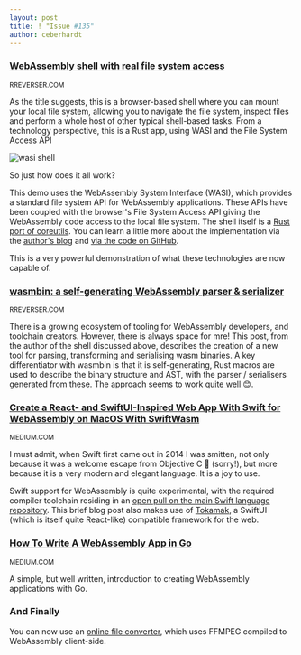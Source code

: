 ```yaml
---
layout: post
title: ! "Issue #135"
author: ceberhardt
---
```


### [WebAssembly shell with real file system access](https://wasi.rreverser.com/)

<small>RREVERSER.COM</small>

As the title suggests, this is a browser-based shell where you can mount your local file system, allowing you to navigate the file system, inspect files and perform a whole host of other typical shell-based tasks. From a technology perspective, this is a Rust app, using WASI and the File System Access API

![wasi shell](https://wasmweekly.news/img/135-1.png)

So just how does it all work?

This demo uses the WebAssembly System Interface (WASI), which provides a standard file system API for WebAssembly applications. These APIs have been coupled with the browser's File System Access API giving the WebAssembly code access to the local file system. The shell itself is a [Rust port of coreutils](https://github.com/RReverser/coreutils). You can learn a little more about the implementation via the [author's blog](https://rreverser.com/webassembly-shell-with-a-real-filesystem-access-in-a-browser/) and [via the code on GitHub](https://github.com/GoogleChromeLabs/wasi-fs-access).

This is a very powerful demonstration of what these technologies are now capable of. 

### [wasmbin: a self-generating WebAssembly parser & serializer](https://rreverser.com/wasmbin-yet-another-webassembly-parser-serializer/)

<small>RREVERSER.COM</small>

There is a growing ecosystem of tooling for WebAssembly developers, and toolchain creators. However, there is always space for mre! This post, from the author of the shell discussed above, describes the creation of a new tool for parsing, transforming and serialising wasm binaries. A key differentiator with wasmbin is that it is self-generating, Rust macros are used to describe the binary structure and AST, with the parser / serialisers generated from these. The approach seems to work [quite well](https://twitter.com/RReverser/status/1318162049348894720) 😊.

### [Create a React- and SwiftUI-Inspired Web App With Swift for WebAssembly on MacOS With SwiftWasm](https://medium.com/better-programming/create-a-react-and-swiftui-inspired-web-app-with-swift-for-webassembly-on-macos-with-swiftwasm-7741491b2886)

<small>MEDIUM.COM</small>

I must admit, when Swift first came out in 2014 I was smitten, not only because it was a welcome escape from Objective C 🤮 (sorry!), but more because it is a very modern and elegant language. It is a joy to use.

Swift support for WebAssembly is quite experimental, with the required compiler toolchain residing in an [open pull on the main Swift language repository](https://github.com/apple/swift/pull/24684). This brief blog post also makes use of [Tokamak](https://github.com/TokamakUI/Tokamak), a SwiftUI (which is itself quite React-like) compatible framework for the web.

### [How To Write A WebAssembly App in Go](https://medium.com/vacatronics/how-to-write-a-webassembly-app-in-go-fd769fa2b64b)

<small>MEDIUM.COM</small>

A simple, but well written, introduction to creating WebAssembly applications with Go.

### And Finally

You can now use an [online file converter](https://fileconverter.digital/), which uses FFMPEG compiled to WebAssembly client-side. 

